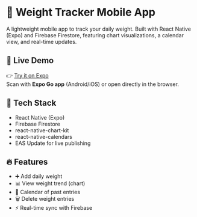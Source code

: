 # 🐥 Weight Tracker Mobile App

A lightweight mobile app to track your daily weight. Built with React Native (Expo) and Firebase Firestore, featuring chart visualizations, a calendar view, and real-time updates.

## 📱 Live Demo

👉 [Try it on Expo](https://expo.dev/accounts/jinorjiny/projects/weight-tracker-clean)  
Scan with **Expo Go app** (Android/iOS) or open directly in the browser.

## 🔧 Tech Stack

- React Native (Expo)
- Firebase Firestore
- react-native-chart-kit
- react-native-calendars
- EAS Update for live publishing

## 🔥 Features

- ➕ Add daily weight
- 📊 View weight trend (chart)
- 📆 Calendar of past entries
- 🗑️ Delete weight entries
- ⚡ Real-time sync with Firebase
